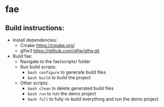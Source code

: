# fae

## Build instructions:

- Install dependencies:
    - Cmake https://cmake.org/
    - glfw3 https://github.com/glfw/glfw.git
- Build fae:
    - Navigate to the fae/scripts/ folder
    - Run build scripts:
        - `bash configure` to generate build files
        - `bash build` to build the project
    - Other scripts:
        - `bash clean` to delete generated build files
        - `bash run` to run the demo project
        - `bash full` to fully re-build everything and run the demo project
